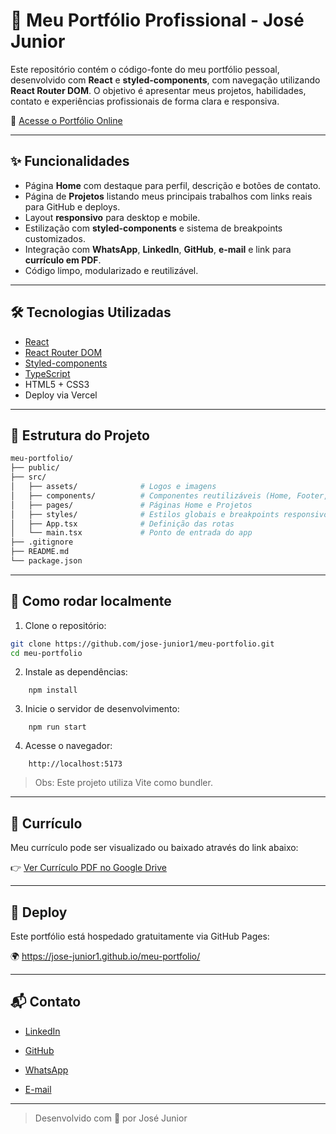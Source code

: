 # 💼 Meu Portfólio Profissional - José Junior

Este repositório contém o código-fonte do meu portfólio pessoal, desenvolvido com **React** e **styled-components**, com navegação utilizando **React Router DOM**. O objetivo é apresentar meus projetos, habilidades, contato e experiências profissionais de forma clara e responsiva.

🔗 [Acesse o Portfólio Online](https://portfoliojosejuniordev.vercel.app/)

---

## ✨ Funcionalidades

- Página **Home** com destaque para perfil, descrição e botões de contato.
- Página de **Projetos** listando meus principais trabalhos com links reais para GitHub e deploys.
- Layout **responsivo** para desktop e mobile.
- Estilização com **styled-components** e sistema de breakpoints customizados.
- Integração com **WhatsApp**, **LinkedIn**, **GitHub**, **e-mail** e link para **currículo em PDF**.
- Código limpo, modularizado e reutilizável.

---

## 🛠️ Tecnologias Utilizadas

- [React](https://reactjs.org/)
- [React Router DOM](https://reactrouter.com/)
- [Styled-components](https://styled-components.com/)
- [TypeScript](https://www.typescriptlang.org/docs/)
- HTML5 + CSS3
- Deploy via Vercel

---

## 📁 Estrutura do Projeto

```bash
meu-portfolio/
├── public/
├── src/
│   ├── assets/              # Logos e imagens
│   ├── components/          # Componentes reutilizáveis (Home, Footer, Menu, etc.)
│   ├── pages/               # Páginas Home e Projetos
│   ├── styles/              # Estilos globais e breakpoints responsivos
│   ├── App.tsx              # Definição das rotas
│   └── main.tsx             # Ponto de entrada do app
├── .gitignore
├── README.md
└── package.json
```

---

## 📌 Como rodar localmente

1. Clone o repositório:

```bash
git clone https://github.com/jose-junior1/meu-portfolio.git
cd meu-portfolio
```
2. Instale as dependências:

```
    npm install
```

3. Inicie o servidor de desenvolvimento:

```
    npm run start
```

4. Acesse o navegador:

```
    http://localhost:5173
```

> Obs: Este projeto utiliza Vite como bundler.

---

## 📄 Currículo
Meu currículo pode ser visualizado ou baixado através do link abaixo:

👉 [Ver Currículo PDF no Google Drive](https://drive.google.com/file/d/15KV4bFlSnEkN96nv_scYoDr5KKhtA2Sa/view?usp=drivesdk)

---

## 🚀 Deploy
Este portfólio está hospedado gratuitamente via GitHub Pages:

🌍 https://jose-junior1.github.io/meu-portfolio/

---

## 📬 Contato

- [LinkedIn](linkedin.com/in/josejunior-dev)

- [GitHub](github.com/jose-junior1)

- [WhatsApp](https://wa.me/5511996411760)

- [E-mail](jose.j.j.silva634@email.com)

---

> Desenvolvido com 💙 por José Junior